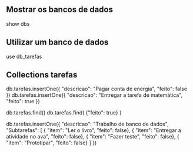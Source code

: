 ## Mostrar os bancos de dados
show dbs

## Utilizar um banco de dados
use db_tarefas

## Collections tarefas
db.tarefas.insertOne({
    "descricao": "Pagar conta de energia",
    "feito": false
})
db.tarefas.insertOne({
    "descricao": "Entregar a tarefa de matemática",
    "feito": true
})

db.tarefas.find()
db.tarefas.find( {"feito": true} )

db.tarefas.insertOne({
    "descricao": "Trabalho de banco de dados",
    "Subtarefas": [
        { "item": "Ler o livro", "feito": false},
        { "item": "Entregar a atividade no ava", "feito": false},
        { "item": "Fazer teste", "feito": false},
        { "item": "Prototipar", "feito": false}
    ]
})